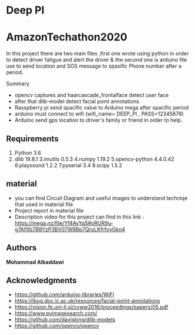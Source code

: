 # Deep PI 
# AmazonTechathon2020

In this project there are two main files ,first one wrote using python in order to detect driver fatigue and alert the driver & the second one is arduino file use to send location and SOS message 
to spasific Phone number after a period.

Summary
* opencv captures and haarcascade_frontalface detect user face
* after that dlib-model detect facial point annotations
* Rasspberry pi send spacific value to Arduino mega after spacific period
* arduino must connect to wifi (wifi_name= DEEP_PI , PASS=12345678)
* Arduino send gps location to driver's family or friend in order to help.

## Requirements

1. Python	3.6
2. dlib         19.8.1
3.imutils       0.5.3
4.numpy         1.19.2
5.opencv-python 4.4.0.42
6.playsound     1.2.2
7.pyserial      3.4
8.scipy         1.5.2



## material

* you can find Circuit Diagram and useful images to understand techniqe that used in material file
* Project report in material file
* Description video for this project can find in this link : https://mega.nz/file/Yf4AyYaS#oRUR9u-g7AfXb7B9YzP3BV07W8Bp7QruLKfrfvyGkn4

## Authors

**Mohammad Albaddawi** 


## Acknowledgments

* https://github.com/arduino-libraries/WiFi 
* https://ibug.doc.ic.ac.uk/resources/facial-point-annotations
* https://vision.fe.uni-lj.si/cvww2016/proceedings/papers/05.pdf
* https://www.pyimagesearch.com/
* https://github.com/davisking/dlib-models
* https://github.com/opencv/opencv

